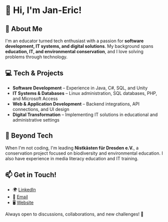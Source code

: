 # 👋 Hi, I'm Jan-Eric!

## 🚀 About Me
I'm an educator turned tech enthusiast with a passion for **software development, IT systems, and digital solutions**. My background spans **education, IT, and environmental conservation**, and I love solving problems through technology.

## 💻 Tech & Projects
- **Software Development** – Experience in Java, C#, SQL, and Unity  
- **IT Systems & Databases** – Linux administration, SQL databases, PHP, and Microsoft Access  
- **Web & Application Development** – Backend integrations, API connections, and UI design  
- **Digital Transformation** – Implementing IT solutions in educational and administrative settings  

## 🌿 Beyond Tech
When I'm not coding, I'm leading **Nistkästen für Dresden e.V.**, a conservation project focused on biodiversity and environmental education. I also have experience in media literacy education and IT training.

## 📫 Get in Touch!
- 🌍 [LinkedIn](https://www.linkedin.com/in/jan-eric-dressler/)  
- 📨 [Email](#)  
- 🖥️ [Website](#)

Always open to discussions, collaborations, and new challenges! 🚀
